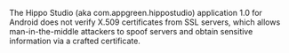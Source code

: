 The Hippo Studio (aka com.appgreen.hippostudio) application 1.0 for Android does not verify X.509 certificates from SSL servers, which allows man-in-the-middle attackers to spoof servers and obtain sensitive information via a crafted certificate.